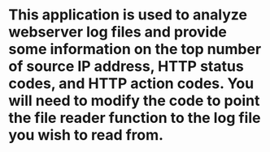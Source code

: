 # This application is used to analyze webserver log files and provide some information on the top number of source IP address, HTTP status codes, and HTTP action codes. You will need to modify the code to point the file reader function to the log file you wish to read from.  
